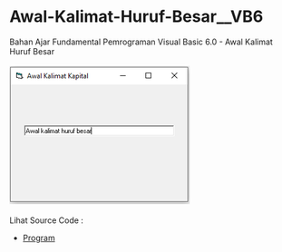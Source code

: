 # Awal-Kalimat-Huruf-Besar__VB6
Bahan Ajar Fundamental Pemrograman Visual Basic 6.0 - Awal Kalimat Huruf Besar<br><br>
<img src="https://github.com/RizkyKhapidsyah/Awal-Kalimat-Huruf-Besar__VB6/blob/master/result/001.PNG"><br><br>
Lihat Source Code : <br>
- <a href="https://github.com/RizkyKhapidsyah/Awal-Kalimat-Huruf-Besar__VB6/blob/master/Form1.frm">Program</a>
